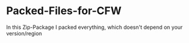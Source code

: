 # Packed-Files-for-CFW
In this Zip-Package I packed everything, which doesn't depend on your version/region
